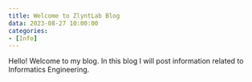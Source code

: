 ```yaml
---
title: Welcome to ZlyntLab Blog
data: 2023-08-27 10:00:00
categories:
- [Info]
---
```

Hello! Welcome to my blog. In this blog I will post information related to Informatics Engineering.
